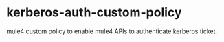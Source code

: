 # kerberos-auth-custom-policy
mule4 custom policy to enable mule4 APIs to authenticate kerberos ticket.
